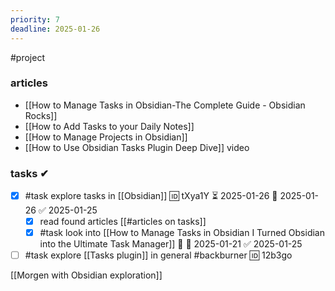 ```yaml
---
priority: 7
deadline: 2025-01-26
---
```

#project

### articles
- [[How to Manage Tasks in Obsidian-The Complete Guide - Obsidian Rocks]]
- [[How to Add Tasks to your Daily Notes]]
-  [[How to Manage Projects in Obsidian]]
- [[How to Use Obsidian Tasks Plugin Deep Dive]] video

### tasks ✔

- [x] #task explore tasks in [[Obsidian]] 🆔 tXya1Y ⏳ 2025-01-26 📅 2025-01-26 ✅ 2025-01-25
	- [x] read found articles [[#articles on tasks]]
	- [x] #task look into [[How to Manage Tasks in Obsidian I Turned Obsidian into the Ultimate Task Manager]] 🔼 📅 2025-01-21 ✅ 2025-01-25

- [ ] #task explore [[Tasks plugin]]  in general #backburner  🆔 12b3go

[[Morgen with Obsidian exploration]]
